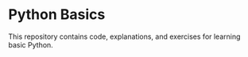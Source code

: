 # Python Basics

This repository contains code, explanations, and exercises for learning basic Python.